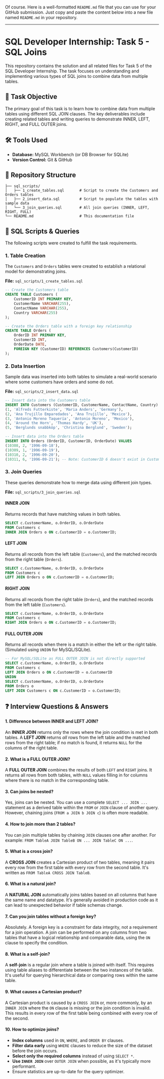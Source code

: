 Of course. Here is a well-formatted `README.md` file that you can use for your GitHub submission. Just copy and paste the content below into a new file named `README.md` in your repository.

-----

# SQL Developer Internship: Task 5 - SQL Joins

This repository contains the solution and all related files for Task 5 of the SQL Developer Internship. The task focuses on understanding and implementing various types of SQL joins to combine data from multiple tables.

## 📝 Task Objective

The primary goal of this task is to learn how to combine data from multiple tables using different SQL JOIN clauses. The key deliverables include creating related tables and writing queries to demonstrate INNER, LEFT, RIGHT, and FULL OUTER joins.

## 🛠️ Tools Used

  * **Database:** MySQL Workbench (or DB Browser for SQLite)
  * **Version Control:** Git & GitHub

## 📂 Repository Structure

```
├── sql_scripts/
│   ├── 1_create_tables.sql       # Script to create the Customers and Orders tables
│   ├── 2_insert_data.sql         # Script to populate the tables with sample data
│   └── 3_join_queries.sql        # All join queries (INNER, LEFT, RIGHT, FULL)
└── README.md                     # This documentation file
```

## 🚀 SQL Scripts & Queries

The following scripts were created to fulfill the task requirements.

### 1\. Table Creation

The `Customers` and `Orders` tables were created to establish a relational model for demonstrating joins.

**File:** `sql_scripts/1_create_tables.sql`

```sql
-- Create the Customers table
CREATE TABLE Customers (
    CustomerID INT PRIMARY KEY,
    CustomerName VARCHAR(255),
    ContactName VARCHAR(255),
    Country VARCHAR(255)
);

-- Create the Orders table with a foreign key relationship
CREATE TABLE Orders (
    OrderID INT PRIMARY KEY,
    CustomerID INT,
    OrderDate DATE,
    FOREIGN KEY (CustomerID) REFERENCES Customers(CustomerID)
);
```

### 2\. Data Insertion

Sample data was inserted into both tables to simulate a real-world scenario where some customers have orders and some do not.

**File:** `sql_scripts/2_insert_data.sql`

```sql
-- Insert data into the Customers table
INSERT INTO Customers (CustomerID, CustomerName, ContactName, Country) VALUES
(1, 'Alfreds Futterkiste', 'Maria Anders', 'Germany'),
(2, 'Ana Trujillo Emparedados', 'Ana Trujillo', 'Mexico'),
(3, 'Antonio Moreno Taquería', 'Antonio Moreno', 'Mexico'),
(4, 'Around the Horn', 'Thomas Hardy', 'UK'),
(5, 'Berglunds snabbköp', 'Christina Berglund', 'Sweden');

-- Insert data into the Orders table
INSERT INTO Orders (OrderID, CustomerID, OrderDate) VALUES
(10308, 2, '1996-09-18'),
(10309, 1, '1996-09-19'),
(10310, 2, '1996-09-20'),
(10311, 6, '1996-09-21'); -- Note: CustomerID 6 doesn't exist in Customers
```

### 3\. Join Queries

These queries demonstrate how to merge data using different join types.

**File:** `sql_scripts/3_join_queries.sql`

#### INNER JOIN

Returns records that have matching values in both tables.

```sql
SELECT c.CustomerName, o.OrderID, o.OrderDate
FROM Customers c
INNER JOIN Orders o ON c.CustomerID = o.CustomerID;
```

#### LEFT JOIN

Returns all records from the left table (`Customers`), and the matched records from the right table (`Orders`).

```sql
SELECT c.CustomerName, o.OrderID, o.OrderDate
FROM Customers c
LEFT JOIN Orders o ON c.CustomerID = o.CustomerID;
```

#### RIGHT JOIN

Returns all records from the right table (`Orders`), and the matched records from the left table (`Customers`).

```sql
SELECT c.CustomerName, o.OrderID, o.OrderDate
FROM Customers c
RIGHT JOIN Orders o ON c.CustomerID = o.CustomerID;
```

#### FULL OUTER JOIN

Returns all records when there is a match in either the left or the right table. (Simulated using `UNION` for MySQL/SQLite).

```sql
-- For MySQL/SQLite as FULL OUTER JOIN is not directly supported
SELECT c.CustomerName, o.OrderID, o.OrderDate
FROM Customers c
LEFT JOIN Orders o ON c.CustomerID = o.CustomerID
UNION
SELECT c.CustomerName, o.OrderID, o.OrderDate
FROM Orders o
LEFT JOIN Customers c ON c.CustomerID = o.CustomerID;
```

## ❓ Interview Questions & Answers

#### 1\. Difference between INNER and LEFT JOIN?

An **INNER JOIN** returns only the rows where the join condition is met in both tables. A **LEFT JOIN** returns *all* rows from the left table and the matched rows from the right table; if no match is found, it returns `NULL` for the columns of the right table.

#### 2\. What is a FULL OUTER JOIN?

A **FULL OUTER JOIN** combines the results of both `LEFT` and `RIGHT` joins. It returns all rows from both tables, with `NULL` values filling in for columns where there is no match in the corresponding table.

#### 3\. Can joins be nested?

Yes, joins can be nested. You can use a complete `SELECT ... JOIN ...` statement as a derived table within the `FROM` or `JOIN` clause of another query. However, chaining joins (`FROM a JOIN b JOIN c`) is often more readable.

#### 4\. How to join more than 2 tables?

You can join multiple tables by chaining `JOIN` clauses one after another. For example: `FROM TableA JOIN TableB ON ... JOIN TableC ON ...`.

#### 5\. What is a cross join?

A **CROSS JOIN** creates a Cartesian product of two tables, meaning it pairs every row from the first table with every row from the second table. It's written as `FROM TableA CROSS JOIN TableB`.

#### 6\. What is a natural join?

A **NATURAL JOIN** automatically joins tables based on all columns that have the same name and datatype. It's generally avoided in production code as it can lead to unexpected behavior if table schemas change.

#### 7\. Can you join tables without a foreign key?

Absolutely. A foreign key is a constraint for data integrity, not a requirement for a join operation. A join can be performed on any columns from two tables that have a logical relationship and comparable data, using the `ON` clause to specify the condition.

#### 8\. What is a self-join?

A **self-join** is a regular join where a table is joined with itself. This requires using table aliases to differentiate between the two instances of the table. It's useful for querying hierarchical data or comparing rows within the same table.

#### 9\. What causes a Cartesian product?

A Cartesian product is caused by a `CROSS JOIN` or, more commonly, by an `INNER JOIN` where the `ON` clause is missing or the join condition is invalid. This results in every row of the first table being combined with every row of the second.

#### 10\. How to optimize joins?

  * **Index columns** used in `ON`, `WHERE`, and `ORDER BY` clauses.
  * **Filter data early** using `WHERE` clauses to reduce the size of the dataset before the join occurs.
  * **Select only the required columns** instead of using `SELECT *`.
  * **Use `INNER JOIN`** over `OUTER JOIN` when possible, as it's typically more performant.
  * Ensure statistics are up-to-date for the query optimizer.
